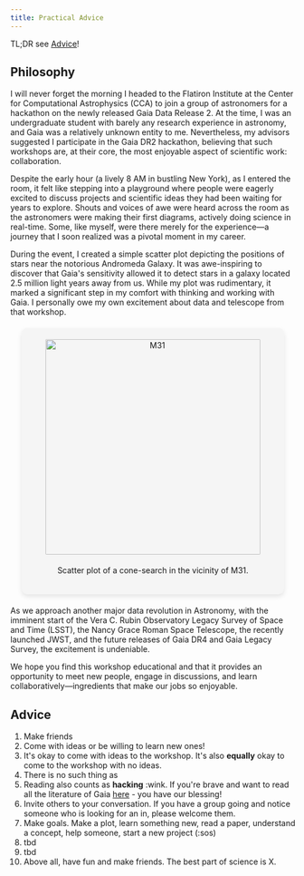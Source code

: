 ```yaml
---
title: Practical Advice
---
```


<style>
  .team-member {
    border-radius: 10px;
    box-shadow: 0 4px 8px rgba(0, 0, 0, 0.1);
    margin: 20px;
    padding: 20px;
    text-align: center;
    background-color: #f5f5f5;
  }

  .team-member img {
    border-radius: 2px; /* Maintain rounded corners */
    width: 380px;
    height: 380px; /* Set a fixed height to make images square */
    object-fit: cover; /* Maintain aspect ratio and cover the square */
    margin-bottom: 5px;
  }
</style>

TL;DR see [Advice](#advice)! 

## Philosophy

I will never forget the morning I headed to the Flatiron Institute at the Center for Computational Astrophysics (CCA) to join a group of astronomers for a hackathon on the newly released Gaia Data Release 2. At the time, I was an undergraduate student with barely any research experience in astronomy, and Gaia was a relatively unknown entity to me. Nevertheless, my advisors suggested I participate in the Gaia DR2 hackathon, believing that such workshops are, at their core, the most enjoyable aspect of scientific work: collaboration.

Despite the early hour (a lively 8 AM in bustling New York), as I entered the room, it felt like stepping into a playground where people were eagerly excited to discuss projects and scientific ideas they had been waiting for years to explore. Shouts and voices of awe were heard across the room as the astronomers were making their first diagrams, actively doing science in real-time. Some, like myself, were there merely for the experience—a journey that I soon realized was a pivotal moment in my career.

During the event, I created a simple scatter plot depicting the positions of stars near the notorious Andromeda Galaxy. It was awe-inspiring to discover that Gaia's sensitivity allowed it to detect stars in a galaxy located 2.5 million light years away from us. While my plot was rudimentary, it marked a significant step in my comfort with thinking and working with Gaia. I personally owe my own excitement about data and telescope from that workshop.

<div class="team-member">
    <img src="https://pbs.twimg.com/media/Dboi6e9XUAEvAS4?format=jpg&name=large" alt="M31">
    <p class="blurb">Scatter plot of a cone-search in the vicinity of M31.</p>
</div>

As we approach another major data revolution in Astronomy, with the imminent start of the Vera C. Rubin Observatory Legacy Survey of Space and Time (LSST), the Nancy Grace Roman Space Telescope, the recently launched JWST, and the future releases of Gaia DR4 and Gaia Legacy Survey, the excitement is undeniable. 

We hope you find this workshop educational and that it provides an opportunity to meet new people, engage in discussions, and learn collaboratively—ingredients that make our jobs so enjoyable.

## Advice
1. Make friends
2. Come with ideas or be willing to learn new ones! 
3. It's okay to come with ideas to the workshop. It's also **equally** okay to come to the workshop with no ideas. 
4. There is no such thing as 
5. Reading also counts as **hacking** :wink. If you're brave and want to read all the literature of Gaia [here](https://ui.adsabs.harvard.edu/search/filter_database_fq_database=AND&filter_database_fq_database=((database%3Aastronomy%20OR%20database%3Aphysics))&filter_database_fq_database=database%3A%22astronomy%22&fq=%7B!type%3Daqp%20v%3D%24fq_database%7D&fq_database=(((database%3Aastronomy%20OR%20database%3Aphysics))%20AND%20database%3A%22astronomy%22)&q=Gaia&sort=date%20desc%2C%20bibcode%20desc&p_=0) - you have our blessing! 
6. Invite others to your conversation. If you have a group going and notice someone who is looking for an in, please welcome them. 
7. Make goals. Make a plot, learn something new, read a paper, understand a concept, help someone, start a new project (:sos)
8. tbd
9. tbd
10. Above all, have fun and make friends. The best part of science is X. 
